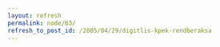 ```yaml
---
layout: refresh
permalink: node/63/
refresh_to_post_id: /2005/04/29/digitlis-kpek-rendberaksa
---
```

